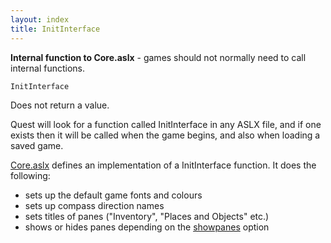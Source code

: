 ```yaml
---
layout: index
title: InitInterface
---
```


<b>Internal function to Core.aslx</b> - games should not normally need to call internal functions.

    InitInterface

Does not return a value.

Quest will look for a function called InitInterface in any ASLX file, and if one exists then it will be called when the game begins, and also when loading a saved game.

[Core.aslx](../..//core.aslx.html) defines an implementation of a InitInterface function. It does the following:

-   sets up the default game fonts and colours
-   sets up compass direction names
-   sets titles of panes ("Inventory", "Places and Objects" etc.)
-   shows or hides panes depending on the [showpanes](../../attributes/showpanes.html) option

